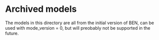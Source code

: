 # Archived models

The models in this directory are all from the initial version of BEN, can be used with mode_version = 0, but will preobably not be supported in the future.
